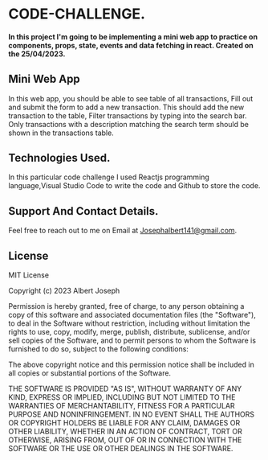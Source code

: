 # CODE-CHALLENGE.

#### In this project I'm going to be implementing a mini web app to practice on components, props, state, events and data fetching in react. Created on the 25/04/2023.

## Mini Web App
In this web app, you should be able to see table of all transactions, Fill out and submit the form to add a new transaction. This should add the new transaction to the table, Filter transactions by typing into the search bar. Only transactions with a description matching the search term should be shown in the transactions table.

## Technologies Used.
In this particular code challenge I used Reactjs programming language,Visual Studio Code to write the code and Github to store the code.

## Support And Contact Details.
Feel free to reach out to me on Email at Josephalbert141@gmail.com.

## License
MIT License

Copyright (c) 2023 Albert Joseph

Permission is hereby granted, free of charge, to any person obtaining a copy
of this software and associated documentation files (the "Software"), to deal
in the Software without restriction, including without limitation the rights
to use, copy, modify, merge, publish, distribute, sublicense, and/or sell
copies of the Software, and to permit persons to whom the Software is
furnished to do so, subject to the following conditions:

The above copyright notice and this permission notice shall be included in all
copies or substantial portions of the Software.

THE SOFTWARE IS PROVIDED "AS IS", WITHOUT WARRANTY OF ANY KIND, EXPRESS OR
IMPLIED, INCLUDING BUT NOT LIMITED TO THE WARRANTIES OF MERCHANTABILITY,
FITNESS FOR A PARTICULAR PURPOSE AND NONINFRINGEMENT. IN NO EVENT SHALL THE
AUTHORS OR COPYRIGHT HOLDERS BE LIABLE FOR ANY CLAIM, DAMAGES OR OTHER
LIABILITY, WHETHER IN AN ACTION OF CONTRACT, TORT OR OTHERWISE, ARISING FROM,
OUT OF OR IN CONNECTION WITH THE SOFTWARE OR THE USE OR OTHER DEALINGS IN THE
SOFTWARE.
 


